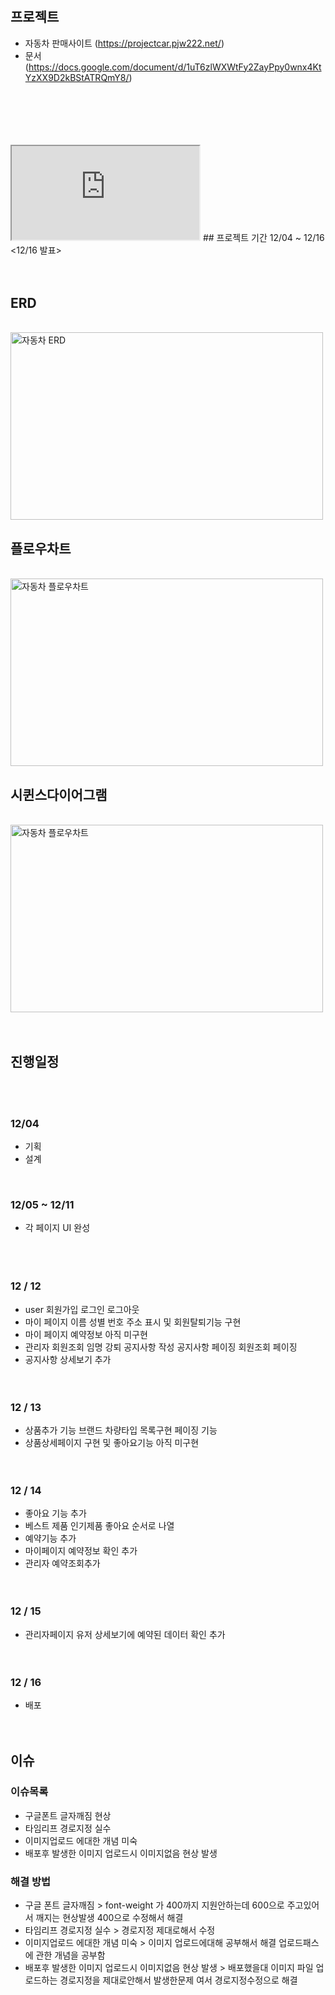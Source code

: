 # 

## 프로젝트
- 자동차 판매사이트 (https://projectcar.pjw222.net/)
- 문서 (https://docs.google.com/document/d/1uT6zlWXWtFy2ZayPpy0wnx4KtYzXX9D2kBStATRQmY8/)
<br><br><br>
<br><br><br>
<iframe src="https://docs.google.com/document/d/e/2PACX-1vTApxQMmf1H1MKhqWbWioDqE2mGAImLOLW-0pbauG1o3iVk8dMwoI9gn2Sv3qRKpC-u_Wf62Kk2R37g/pub?embedded=true"></iframe>
## 프로젝트 기간
  12/04 ~ 12/16 
  <12/16 발표>
<br><br><br>

## ERD
<br>
<img src="https://github.com/pjw222/ProjectCar/assets/142759365/3a814848-4bdc-4822-81f1-0c6ed1324ecd" alt="자동차 ERD" width="500" height="300">
<br>

## 플로우차트
<br>
<img src="https://github.com/pjw222/ProjectCar/assets/142759365/47fc0fb6-3415-4865-805d-a43bcfd5665e" alt="자동차 플로우차트" width="500" height="300">
<br>

## 시퀸스다이어그램
<br>
<img src="https://github.com/pjw222/ProjectCar/assets/142759365/23a80f1d-d708-48a5-804b-2f96a30ce6a2" alt="자동차 플로우차트" width="500" height="300">
<br><br><br>

## 진행일정
<br><br>
### 12/04  
  - 기획
  - 설계
<br>

### 12/05 ~ 12/11
  - 각 페이지 UI 완성   
<br><br><br>

### 12 / 12
-  user 회원가입 로그인 로그아웃
-  마이 페이지 이름 성별 번호 주소 표시 및 회원탈퇴기능 구현
-  마이 페이지 예약정보 아직 미구현
-  관리자 회원조회 임명 강퇴 공지사항 작성 공지사항 페이징 회원조회 페이징
-  공지사항 상세보기 추가 
<br><br><br>
### 12 / 13
- 상품추가 기능 브랜드 차량타입 목록구현 페이징 기능
- 상품상세페이지 구현 및 좋아요기능 아직 미구현
<br><br><br>
### 12 / 14
- 좋아요 기능 추가
- 베스트 제품 인기제품 좋아요 순서로 나열
- 예약기능 추가
- 마이페이지 예약정보 확인 추가
- 관리자 예약조회추가
<br><br><br>
### 12 / 15
- 관리자페이지 유저 상세보기에 예약된 데이터 확인 추가
<br><br><br>
### 12 / 16
- 배포
<br><br><br>
## 이슈
### 이슈목록 
- 구글폰트 글자깨짐 현상
- 타임리프 경로지정 실수
- 이미지업로드 에대한 개념 미숙
- 배포후 발생한 이미지 업로드시 이미지없음 현상 발생
### 해결 방법 
- 구글 폰트 글자깨짐 > font-weight 가 400까지 지원안하는데 600으로 주고있어서 깨지는 현상발생 400으로 수정해서 해결
- 타임리프 경로지정 실수 > 경로지정 제대로해서 수정
- 이미지업로드 에대한 개념 미숙 > 이미지 업로드에대해 공부해서 해결 업로드패스에 관한 개념을 공부함
- 배포후 발생한 이미지 업로드시 이미지없음 현상 발생 > 배포했을대 이미지 파일 업로드하는 경로지정을 제대로안해서 발생한문제 여서 경로지정수정으로 해결
